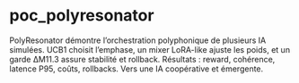# poc_polyresonator
PolyResonator démontre l’orchestration polyphonique de plusieurs IA simulées. UCB1 choisit l’emphase, un mixer LoRA-like ajuste les poids, et un garde ΔM11.3 assure stabilité et rollback. Résultats : reward, cohérence, latence P95, coûts, rollbacks. Vers une IA coopérative et émergente.

